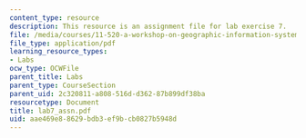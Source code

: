 ```yaml
---
content_type: resource
description: This resource is an assignment file for lab exercise 7.
file: /media/courses/11-520-a-workshop-on-geographic-information-systems-fall-2005/aae469e88629bdb3ef9bcb0827b5948d_lab7_assn.pdf
file_type: application/pdf
learning_resource_types:
- Labs
ocw_type: OCWFile
parent_title: Labs
parent_type: CourseSection
parent_uid: 2c320811-a808-516d-d362-87b899df38ba
resourcetype: Document
title: lab7_assn.pdf
uid: aae469e8-8629-bdb3-ef9b-cb0827b5948d
---
```

